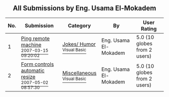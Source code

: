 ﻿<div align="center">

## All Submissions by Eng\. Usama El\-Mokadem

</div>

No.  | Submission | Category | By   | User Rating
---- | ---------- | -------- | ---- | -----------
1 | [Ping remote machine<br /><sup>2007-03-15 09:20:02</sup>](https://github.com/Planet-Source-Code/eng-usama-el-mokadem-ping-remote-machine__1-68142) | [Jokes/ Humor<br /><sup>Visual Basic</sup>](../ByCategory/jokes-humor__1-40.md) | Eng\. Usama El\-Mokadem | 5.0 (10 globes from 2 users)
2 | [Form controls automatic resize<br /><sup>2007-05-02 08:57:30</sup>](https://github.com/Planet-Source-Code/eng-usama-el-mokadem-form-controls-automatic-resize__1-68595) | [Miscellaneous<br /><sup>Visual Basic</sup>](../ByCategory/miscellaneous__1-1.md) | Eng\. Usama El\-Mokadem | 5.0 (10 globes from 2 users)
